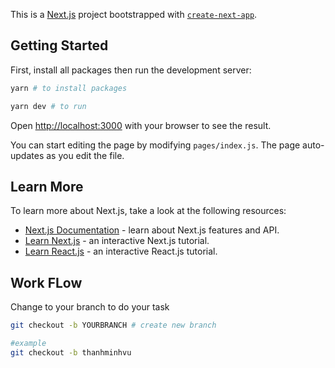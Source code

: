 This is a [Next.js](https://nextjs.org/) project bootstrapped with [`create-next-app`](https://github.com/vercel/next.js/tree/canary/packages/create-next-app).

## Getting Started

First, install all packages then run the development server:

```bash
yarn # to install packages

yarn dev # to run 
```

Open [http://localhost:3000](http://localhost:3000) with your browser to see the result.

You can start editing the page by modifying `pages/index.js`. The page auto-updates as you edit the file.

## Learn More

To learn more about Next.js, take a look at the following resources:

- [Next.js Documentation](https://nextjs.org/docs) - learn about Next.js features and API.
- [Learn Next.js](https://nextjs.org/learn) - an interactive Next.js tutorial.
- [Learn React.js](https://reactjs.org/docs/getting-started.html) - an interactive React.js tutorial.

## Work FLow

Change to your branch to do your task

```bash
git checkout -b YOURBRANCH # create new branch 

#example
git checkout -b thanhminhvu
```
